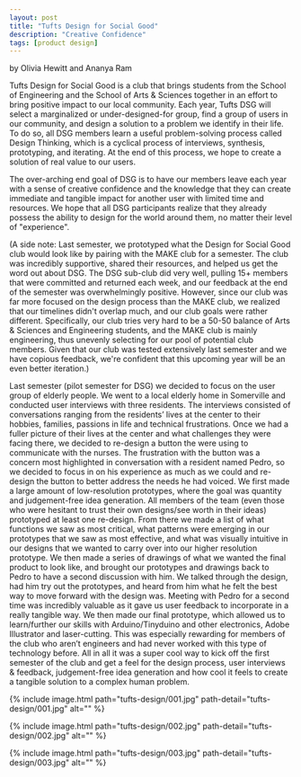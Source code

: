 ```yaml
---
layout: post
title: "Tufts Design for Social Good"
description: "Creative Confidence"
tags: [product design]
---
```


by Olivia Hewitt and Ananya Ram

Tufts Design for Social Good is a club that brings students from the School of Engineering and the School of Arts & Sciences together in an effort to bring positive impact to our local community. Each year, Tufts DSG will select a marginalized or under-designed-for group, find a group of users in our community, and design a solution to a problem we identify in their life. To do so, all DSG members learn a useful problem-solving process called Design Thinking, which is a cyclical process of interviews, synthesis, prototyping, and iterating. At the end of this process, we hope to create a solution of real value to our users. 

The over-arching end goal of DSG is to have our members leave each year with a sense of creative confidence and the knowledge that they can create immediate and tangible impact for another user with limited time and resources. We hope that all DSG participants realize that they already possess the ability to design for the world around them, no matter their level of "experience".


(A side note: Last semester, we prototyped what the Design for Social Good club would look like by pairing with the MAKE club for a semester. The club was incredibly supportive, shared their resources, and helped us get the word out about DSG. The DSG sub-club did very well, pulling 15+ members that were committed and returned each week, and our feedback at the end of the semester was overwhelmingly positive. However, since our club was far more focused on the design process than the MAKE club, we realized that our timelines didn't overlap much, and our club goals were rather different. Specifically, our club tries very hard to be a 50-50 balance of Arts & Sciences and Engineering students, and the MAKE club is mainly engineering, thus unevenly selecting for our pool of potential club members. Given that our club was tested extensively last semester and we have copious feedback, we're confident that this upcoming year will be an even better iteration.)


Last semester (pilot semester for DSG) we decided to focus on the user group of elderly people. We went to a local elderly home in Somerville and conducted user interviews with three residents. The interviews consisted of conversations ranging from the residents’ lives at the center to their hobbies, families, passions in life and technical frustrations. Once we had a fuller picture of their lives at the center and what challenges they were facing there, we decided to re-design a button the were using to communicate with the nurses. The frustration with the button was a concern most highlighted in conversation with a resident named Pedro, so we decided to focus in on his experience as much as we could and re-design the button to better address the needs he had voiced. We first made a large amount of low-resolution prototypes, where the goal was quantity and judgement-free idea generation. All members of the team (even those who were hesitant to trust their own designs/see worth in their ideas) prototyped at least one re-design. From there we made a list of what functions we saw as most critical, what patterns were emerging in our prototypes that we saw as most effective, and what was visually intuitive in our designs that we wanted to carry over into our higher resolution prototype. We then made a series of drawings of what we wanted the final product to look like, and brought our prototypes and drawings back to Pedro to have a second discussion with him. We talked through the design, had him try out the prototypes, and heard from him what he felt the best way to move forward with the design was. Meeting with Pedro for a second time was incredibly valuable as it gave us user feedback to incorporate in a really tangible way. We then made our final prototype, which allowed us to learn/further our skills with Arduino/Tinyduino and other electronics, Adobe Illustrator and laser-cutting. This was especially rewarding for members of the club who aren’t engineers and had never worked with this type of technology before. All in all it was a super cool way to kick off the first semester of the club and get a feel for the design process, user interviews & feedback, judgement-free idea generation and how cool it feels to create a tangible solution to a complex human problem. 

{% include image.html path="tufts-design/001.jpg" path-detail="tufts-design/001.jpg" alt="" %}

{% include image.html path="tufts-design/002.jpg" path-detail="tufts-design/002.jpg" alt="" %}

{% include image.html path="tufts-design/003.jpg" path-detail="tufts-design/003.jpg" alt="" %}